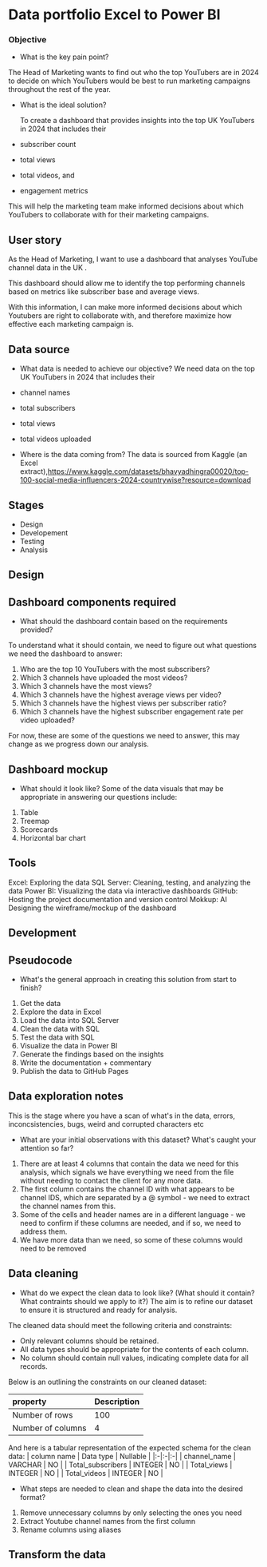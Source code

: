 # Data portfolio Excel to Power BI

### Objective

- What is the key pain point?


The Head of Marketing wants to find out who the top YouTubers are in 2024 to decide on which YouTubers would be best to run marketing campaigns throughout the rest of the year.

- What is the ideal solution?


  To create a dashboard that provides insights into the top UK YouTubers in 2024 that includes their


- subscriber count
- total views
- total videos, and
- engagement metrics


This will help the marketing team make informed decisions about which YouTubers to collaborate with for their marketing campaigns.

## User story


As the Head of Marketing, I want to use a dashboard that analyses YouTube channel data in the UK .

This dashboard should allow me to identify the top performing channels based on metrics like subscriber base and average views.

With this information, I can make more informed decisions about which Youtubers are right to collaborate with, and therefore maximize how effective each marketing campaign is.


## Data source


- What data is needed to achieve our objective?
We need data on the top UK YouTubers in 2024 that includes their

- channel names

- total subscribers

- total views

- total videos uploaded

- Where is the data coming from? The data is sourced from Kaggle (an Excel extract),https://www.kaggle.com/datasets/bhavyadhingra00020/top-100-social-media-influencers-2024-countrywise?resource=download


## Stages


- Design
- Developement
- Testing
- Analysis

## Design

## Dashboard components required


- What should the dashboard contain based on the requirements provided?

To understand what it should contain, we need to figure out what questions we need the dashboard to answer:


1. Who are the top 10 YouTubers with the most subscribers?
2. Which 3 channels have uploaded the most videos?
3. Which 3 channels have the most views?
4. Which 3 channels have the highest average views per video?
5. Which 3 channels have the highest views per subscriber ratio?
6. Which 3 channels have the highest subscriber engagement rate per video uploaded?

For now, these are some of the questions we need to answer, this may change as we progress down our analysis.

## Dashboard mockup


- What should it look like?
Some of the data visuals that may be appropriate in answering our questions include:

1. Table
2. Treemap
3. Scorecards
4. Horizontal bar chart

## Tools



Excel:	Exploring the data
SQL Server:
Cleaning, testing, and analyzing the data
Power BI:
Visualizing the data via interactive dashboards
GitHub:	
Hosting the project documentation and version control
Mokkup: 
AI	Designing the wireframe/mockup of the dashboard


## Development
## Pseudocode

- What's the general approach in creating this solution from start to finish?

1. Get the data
2. Explore the data in Excel
3. Load the data into SQL Server
4. Clean the data with SQL
5. Test the data with SQL
6. Visualize the data in Power BI
7. Generate the findings based on the insights
8. Write the documentation + commentary
9. Publish the data to GitHub Pages


## Data exploration notes


This is the stage where you have a scan of what's in the data, errors, inconcsistencies, bugs, weird and corrupted characters etc

- What are your initial observations with this dataset? What's caught your attention so far?
1. There are at least 4 columns that contain the data we need for this analysis, which signals we have everything we need from the file without needing to contact the client for any more data.
2. The first column contains the channel ID with what appears to be channel IDS, which are separated by a @ symbol - we need to extract the channel names from this.
3. Some of the cells and header names are in a different language - we need to confirm if these columns are needed, and if so, we need to address them.
4. We have more data than we need, so some of these columns would need to be removed


## Data cleaning
- What do we expect the clean data to look like? (What should it contain? What contraints should we apply to it?)
The aim is to refine our dataset to ensure it is structured and ready for analysis.

The cleaned data should meet the following criteria and constraints:

- Only relevant columns should be retained.
- All data types should be appropriate for the contents of each column.
- No column should contain null values, indicating complete data for all records.

Below is an  outlining the constraints on our cleaned dataset:


| property | Description |
|:-|:-|
|Number of rows| 100|
|Number of columns| 4|


And here is a tabular representation of the expected schema for the clean data:
| column name | Data type | Nullable |
|:-|:-|:-|
| channel_name |   VARCHAR |  NO |
| Total_subscribers | INTEGER | NO |
| Total_views | INTEGER | NO |
| Total_videos | INTEGER | NO |


- What steps are needed to clean and shape the data into the desired format?
1. Remove unnecessary columns by only selecting the ones you need
2. Extract Youtube channel names from the first column
3. Rename columns using aliases


## Transform the data






